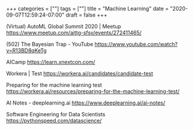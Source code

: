 +++
categories = [""]
tags = [""]
title = "Machine Learning"
date = "2020-09-07T12:59:24-07:00"
draft = false
+++

(Virtual) AutoML Global Summit 2020 | Meetup
https://www.meetup.com/aittg-sfsv/events/272411465/

(502) The Bayesian Trap - YouTube
https://www.youtube.com/watch?v=R13BD8qKeTg

AICamp
https://learn.xnextcon.com/

Workera | Test
https://workera.ai/candidates/candidate-test

Preparing for the machine learning test
https://workera.ai/resources/preparing-for-the-machine-learning-test/

AI Notes - deeplearning.ai
https://www.deeplearning.ai/ai-notes/

Software Engineering for Data Scientists
https://pythonspeed.com/datascience/


